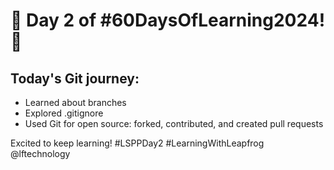 # 🌟 Day 2 of #60DaysOfLearning2024! 🚀

## Today's Git journey:

- Learned about branches
- Explored .gitignore
- Used Git for open source: forked, contributed, and created pull requests

Excited to keep learning! #LSPPDay2 #LearningWithLeapfrog @lftechnology
